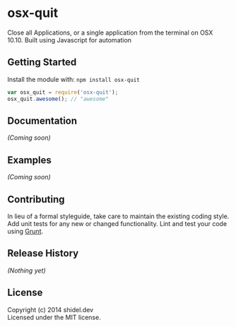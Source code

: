 # osx-quit

Close all Applications, or a single application from the terminal on OSX 10.10.  Built using Javascript for automation

## Getting Started
Install the module with: `npm install osx-quit`

```javascript
var osx_quit = require('osx-quit');
osx_quit.awesome(); // "awesome"
```

## Documentation
_(Coming soon)_

## Examples
_(Coming soon)_

## Contributing
In lieu of a formal styleguide, take care to maintain the existing coding style. Add unit tests for any new or changed functionality. Lint and test your code using [Grunt](http://gruntjs.com/).

## Release History
_(Nothing yet)_

## License
Copyright (c) 2014 shidel.dev  
Licensed under the MIT license.
